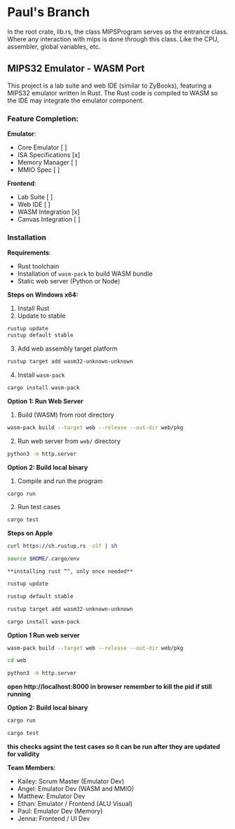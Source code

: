 # Paul's Branch
In the root crate, lib.rs, the class MIPSProgram serves as the entrance class. Where any interaction with mips is done through this class. Like the CPU, assembler, global variables, etc.

## MIPS32 Emulator - WASM Port

This project is a lab suite and web IDE (similar to ZyBooks), featuring a MIPS32 emulator written in Rust. The Rust code is compiled to WASM so the IDE may integrate the emulator component.

### Feature Completion:
**Emulator**:
- Core Emulator [ ]
- ISA Specifications [x]
- Memory Manager [ ]
- MMIO Spec [ ]

**Frontend**:
- Lab Suite [ ]
- Web IDE [ ]
- WASM Integration [x]
- Canvas Integration [ ]

### Installation
**Requirements**:
* Rust toolchain
* Installation of `wasm-pack` to build WASM bundle
* Static web server (Python or Node)

**Steps on Windows x64:**
1. Install Rust 
2. Update to stable
```sh
rustup update
rustup default stable
```
3. Add web assembly target platform
```sh
rustup target add wasm32-unknown-unknown
```
4. Install `wasm-pack`
```sh
cargo install wasm-pack
```


**Option 1: Run Web Server**
1. Build (WASM) from root directory
```sh
wasm-pack build --target web --release --out-dir web/pkg
```
2. Run web server from `web/` directory
```sh
python3 -m http.server
```

**Option 2: Build local binary**
1. Compile and run the program
```sh
cargo run
```
2. Run test cases
```sh
cargo test
```


**Steps on Apple**
```sh
curl https://sh.rustup.rs -sSf | sh
```
```sh
source $HOME/.cargo/env
```
    **installing rust ^^, only once needed**
```sh
rustup update
```
```sh
rustup default stable
```
```sh
rustup target add wasm32-unknown-unknown
```
```sh
cargo install wasm-pack
```


**Option 1 Run web server**
```sh
wasm-pack build --target web --release --out-dir web/pkg
```
```sh
cd web
```
```sh
python3 -m http.server
```
**open http://localhost:8000 in browser**
**remember to kill the pid if still running**

**Option 2: Build local binary**
```sh
cargo run
```
```sh
cargo test
``` 
**this checks agsint the test cases so it can be run after they are updated for validity**


**Team Members**:
* Kailey: Scrum Master (Emulator Dev)
* Angel: Emulator Dev (WASM and MMIO)
* Matthew: Emulator Dev
* Ethan: Emulator / Frontend (ALU Visual)
* Paul: Emulator Dev (Memory)
* Jenna: Frontend / UI Dev